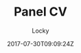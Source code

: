 ---
title: "Panel CV"
github: https://github.com/jekyller/PanelCV
demo: https://jekyller.github.io/PanelCV/
author: Locky

ssg:
  - Jekyll
cms:
  - No Cms
date: 2017-07-30T09:09:24Z
github_branch: master
description: "Panel CV for designers (or engineers) :)"
---